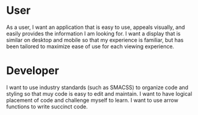 # User

As a user, I want an application that is easy to use, appeals visually, and easily provides the information I am looking for. I want a display that is similar on desktop and mobile so that my experience is familiar, but has been tailored to maximize ease of use for each viewing experience.

# Developer

I want to use industry standards (such as SMACSS) to organize code and styling so that muy code is easy to edit and maintain. I want to have logical placement of code and challenge myself to learn. I want to use arrow functions to write succinct code.